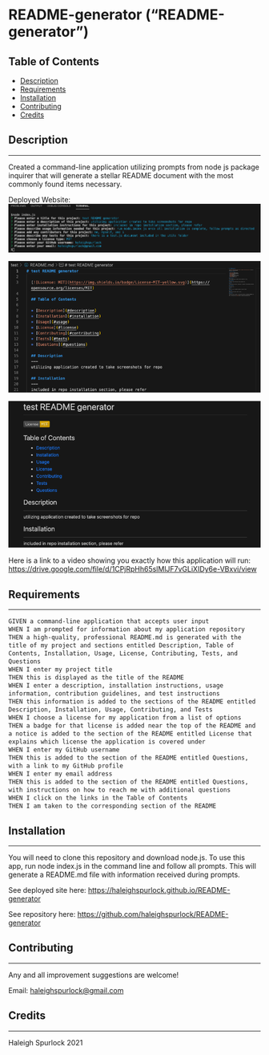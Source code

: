 # **README-generator (“README-generator”)**

## Table of Contents

* [Description](#description)
* [Requirements](#requirements)
* [Installation](#installation)
* [Contributing](#contributing)
* [Credits](#credits)

## Description
---
Created a command-line application utilizing prompts from node js package inquirer that will generate a stellar README document with the most commonly found items necessary. 

Deployed Website: 
![README-generator](/utils/terminalprompts.png)

![README-generator](/utils/testREADME_code.png)

![README-generator](/utils/testREADME_preview.png)

Here is a link to a video showing you exactly how this application will run: https://drive.google.com/file/d/1CPjRpHh65slMlJF7vGLiXIDy6e-VBxvi/view

## Requirements 
---
```
GIVEN a command-line application that accepts user input
WHEN I am prompted for information about my application repository
THEN a high-quality, professional README.md is generated with the title of my project and sections entitled Description, Table of Contents, Installation, Usage, License, Contributing, Tests, and Questions
WHEN I enter my project title
THEN this is displayed as the title of the README
WHEN I enter a description, installation instructions, usage information, contribution guidelines, and test instructions
THEN this information is added to the sections of the README entitled Description, Installation, Usage, Contributing, and Tests
WHEN I choose a license for my application from a list of options
THEN a badge for that license is added near the top of the README and a notice is added to the section of the README entitled License that explains which license the application is covered under
WHEN I enter my GitHub username
THEN this is added to the section of the README entitled Questions, with a link to my GitHub profile
WHEN I enter my email address
THEN this is added to the section of the README entitled Questions, with instructions on how to reach me with additional questions
WHEN I click on the links in the Table of Contents
THEN I am taken to the corresponding section of the README
```

## Installation
---
You will need to clone this repository and download node.js. To use this app, run node index.js in the command line and follow all prompts. This will generate a README.md file with information received during prompts.

See deployed site here: https://haleighspurlock.github.io/README-generator

See repository here: https://github.com/haleighspurlock/README-generator
## Contributing
---

Any and all improvement suggestions are welcome! 

Email: haleighspurlock@gmail.com

## Credits
---
Haleigh Spurlock 2021